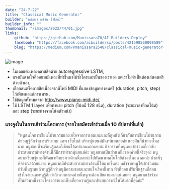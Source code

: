 ```yaml
---
date: "24-7-22"
title: "Classical Music Generator"
builder: "มณิสรา แซ่จัน (ฟิล์ม)"
builder_info: ""
thumbnail: "/images/2022/44/01.jpg"
links:
    github: "https://github.com/ManissaraZ0/AI-Builders-Deploy"
    facebook: "https://facebook.com/aibuildersx/posts/421598560008589"
    blog: "https://medium.com/@manissara2548/classical-music-generator-d9fc911abc9c"
---
```


![image](/images/2022/44/01.jpg)

- โมเดลแต่งเพลงคลาสสิคด้วย autoregressive LSTM,
- แรงบันดาลใจคืออยากมีเพลงที่ทำขึ้นมาไม่ซ้ำใครและเป็นของเราเอง แต่เราไม่จำเป็นต้องเล่นดนตรีด้วยตัวเอง,
- เลือกดนตรีคลาสสิคเนื่องจากมีไฟล์ MIDI ที่แสดงข้อมูลทางดนตรี (duration, pitch, step) ไว้เพียงพอแก่การเทรน,
- ใช้ข้อมูลทั้งหมดจาก http://www.piano-midi.de/,
- ใช้ LSTM 1 layer เพื่อทำนาย pitch (โน้ตมี 128 ชนิด), duration (ระยะเวลาที่กดโน้ต) และ step (ระยะห่างจากโน้ตตัวหน้า)

### แรงจูงในในการเข้าร่วมโครงการ (จากใบสมัครเข้าร่วมเมื่อ 10 สัปดาห์ที่แล้ว)

> "หนูสนใจการเขียนโปรแกรมและเอไอจากการเล่นเกมและก็ดูหนังเกี่ยวกับการเขียนโปรแกรมค่ะ หนูรู้สึกว่าการสร้างเกม แอพ เว็บไซต์ สร้างหุ่นยนต์มันเท่มากเลยค่ะ และมันก็น่าหลงไหลมาก หนูชอบที่จะเรียนรู้และก็เขียนโค้ดทำเกมมากเลยค่ะ กิจกรรมที่หนูเคยเข้าร่วมเกี่ยวกับประสบการณ์ทางด้านนี้ก็มีการทำรถหุ่นยนต์ค่ะ หนูอยากเป็นส่วนหนึ่งของค่ายนี้จริงๆค่ะ หนูอยากเรียนรู้และก็พัฒนาทักษะทางด้านนี้และนำไปพัฒนาเทคโนโลยีต่างๆในอนาคตค่ะ ฝากพี่ๆพิจารณาด้วยนะคะ  หนูอยากมีประสบการณ์ทางด้านนี้ให้มากขึ้นค่ะ หลังจากหนูได้เข้าร่วมชมปรับพื้นฐานแล้วหนูรู้สึกว่าหนูมีความชอบและสนใจเรื่องนี้มาก พี่ๆที่สอนปรับพื้นฐานก็สอนเข้าใจง่ายและหนูรู้สึกว่าถ้าหากพลาดค่ายนี้หนูจะต้องเสียดายมากแน่เลยค่ะ หนูอยากเข้าร่วมเป็นส่วนหนึ่งของโครงการและเก็บเกี่ยวความรู้และประสบการณ์ให้ได้มากที่สุดค่ะ"